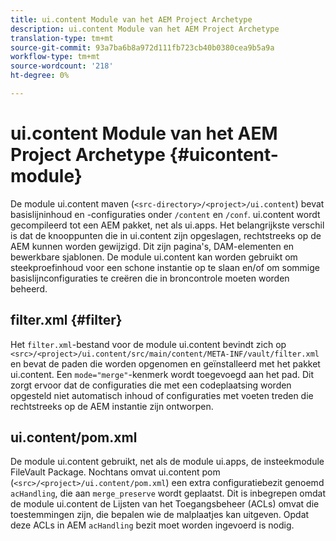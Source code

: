```yaml
---
title: ui.content Module van het AEM Project Archetype
description: ui.content Module van het AEM Project Archetype
translation-type: tm+mt
source-git-commit: 93a7ba6b8a972d111fb723cb40b0380cea9b5a9a
workflow-type: tm+mt
source-wordcount: '218'
ht-degree: 0%

---
```



# ui.content Module van het AEM Project Archetype {#uicontent-module}

De module ui.content maven (`<src-directory>/<project>/ui.content`) bevat basislijninhoud en -configuraties onder `/content` en `/conf`. ui.content wordt gecompileerd tot een AEM pakket, net als ui.apps. Het belangrijkste verschil is dat de knooppunten die in ui.content zijn opgeslagen, rechtstreeks op de AEM kunnen worden gewijzigd. Dit zijn pagina&#39;s, DAM-elementen en bewerkbare sjablonen. De module ui.content kan worden gebruikt om steekproefinhoud voor een schone instantie op te slaan en/of om sommige basislijnconfiguraties te creëren die in broncontrole moeten worden beheerd.

## filter.xml {#filter}

Het `filter.xml`-bestand voor de module ui.content bevindt zich op `<src>/<project>/ui.content/src/main/content/META-INF/vault/filter.xml` en bevat de paden die worden opgenomen en geïnstalleerd met het pakket ui.content. Een `mode="merge"`-kenmerk wordt toegevoegd aan het pad. Dit zorgt ervoor dat de configuraties die met een codeplaatsing worden opgesteld niet automatisch inhoud of configuraties met voeten treden die rechtstreeks op de AEM instantie zijn ontworpen.

## ui.content/pom.xml

De module ui.content gebruikt, net als de module ui.apps, de insteekmodule FileVault Package. Nochtans omvat ui.content pom (`<src>/<project>/ui.content/pom.xml`) een extra configuratiebezit genoemd `acHandling`, die aan `merge_preserve` wordt geplaatst. Dit is inbegrepen omdat de module ui.content de Lijsten van het Toegangsbeheer (ACLs) omvat die toestemmingen zijn, die bepalen wie de malplaatjes kan uitgeven. Opdat deze ACLs in AEM `acHandling` bezit moet worden ingevoerd is nodig.
